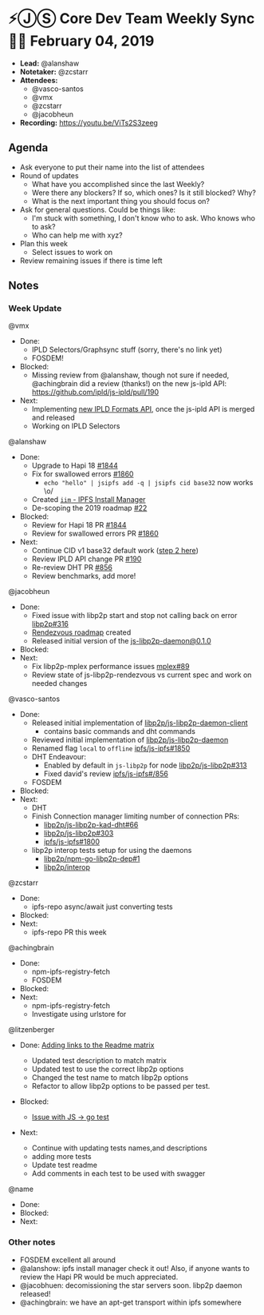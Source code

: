 # ⚡️ⒿⓈ Core Dev Team Weekly Sync 🙌🏽 February 04, 2019

- **Lead:** @alanshaw
- **Notetaker:** @zcstarr
- **Attendees:**
  - @vasco-santos
  - @vmx
  - @zcstarr
  - @jacobheun
- **Recording:** https://youtu.be/ViTs2S3zeeg

## Agenda

- Ask everyone to put their name into the list of attendees
- Round of updates
  - What have you accomplished since the last Weekly?
  - Were there any blockers? If so, which ones? Is it still blocked? Why?
  - What is the next important thing you should focus on?
- Ask for general questions. Could be things like:
  - I'm stuck with something, I don't know who to ask. Who knows who to ask?
  - Who can help me with xyz?
- Plan this week
  - Select issues to work on
- Review remaining issues if there is time left

## Notes

### Week Update

@vmx
- Done:
  - IPLD Selectors/Graphsync stuff (sorry, there's no link yet)
  - FOSDEM!
- Blocked:
  - Missing review from @alanshaw, though not sure if needed, @achingbrain did a review (thanks!) on the new js-ipld API: https://github.com/ipld/js-ipld/pull/190
- Next:
  - Implementing [new IPLD Formats API](https://github.com/ipld/interface-ipld-format/pull/50), once the js-ipld API is merged and released
  - Working on IPLD Selectors 

@alanshaw
- Done:
    - Upgrade to Hapi 18 [#1844](https://github.com/ipfs/js-ipfs/pull/1844)
    - Fix for swallowed errors [#1860](https://github.com/ipfs/js-ipfs/pull/1860)
        - `echo "hello" | jsipfs add -q | jsipfs cid base32` now works \o/
    - Created [`iim` - IPFS Install Manager](https://github.com/alanshaw/iim)
    - De-scoping the 2019 roadmap [#22](https://github.com/ipfs/roadmap/pull/22)
- Blocked:
    - Review for Hapi 18 PR [#1844](https://github.com/ipfs/js-ipfs/pull/1844)
    - Review for swallowed errors PR [#1860](https://github.com/ipfs/js-ipfs/pull/1860)
- Next:
    - Continue CID v1 base32 default work ([step 2 here](https://github.com/ipfs/js-ipfs/issues/1440#issuecomment-407343797))
    - Review IPLD API change PR [#190](https://github.com/ipld/js-ipld/pull/190)
    - Re-review DHT PR [#856](https://github.com/ipfs/js-ipfs/pull/856)
    - Review benchmarks, add more!
    
@jacobheun
- Done:
  - Fixed issue with libp2p start and stop not calling back on error [libp2p#316](https://github.com/libp2p/js-libp2p/pull/316)
  - [Rendezvous roadmap](https://github.com/libp2p/libp2p/issues/66) created
  - Released initial version of the [js-libp2p-daemon@0.1.0](https://github.com/libp2p/js-libp2p-daemon/pull/1#issue-237374739)
- Blocked:
- Next:
  - Fix libp2p-mplex performance issues [mplex#89](https://github.com/libp2p/js-libp2p-mplex/issues/89)
  - Review state of js-libp2p-rendezvous vs current spec and work on needed changes

@vasco-santos
- Done:
  - Released initial implementation of [libp2p/js-libp2p-daemon-client](https://github.com/libp2p/js-libp2p-daemon-client)
    - contains basic commands and dht commands
  - Reviewed initial implementation of [libp2p/js-libp2p-daemon](https://github.com/libp2p/js-libp2p-daemon)
  - Renamed flag `local` to `offline` [ipfs/js-ipfs#1850](https://github.com/ipfs/js-ipfs/pull/1850)
  - DHT Endeavour:
    - Enabled by default in `js-libp2p` for node [libp2p/js-libp2p#313](https://github.com/libp2p/js-libp2p/pull/313)
    - Fixed david's review [ipfs/js-ipfs#/856](https://github.com/ipfs/js-ipfs/pull/856)
  - FOSDEM
- Blocked: 
- Next:
  - DHT
  - Finish Connection manager limiting number of connection PRs:
    - [libp2p/js-libp2p-kad-dht#66](https://github.com/libp2p/js-libp2p-kad-dht/pull/66)
    - [libp2p/js-libp2p#303](https://github.com/libp2p/js-libp2p/pull/303)
    - [ipfs/js-ipfs#1800](https://github.com/ipfs/js-ipfs/pull/1800)
  - libp2p interop tests setup for using the daemons
    - [libp2p/npm-go-libp2p-dep#1](https://github.com/libp2p/npm-go-libp2p-dep/pull/1)
    - [libp2p/interop](https://github.com/libp2p/interop)

@zcstarr
- Done:
	- ipfs-repo async/await just converting tests
- Blocked:
- Next:
  - ipfs-repo PR this week

@achingbrain
- Done:
  - npm-ipfs-registry-fetch
  - FOSDEM
- Blocked:
- Next:
  - npm-ipfs-registry-fetch
  - Investigate using urlstore for 

@litzenberger
- Done:
  [Adding links to the Readme matrix](https://github.com/ipfs/benchmarks/pull/223)
  - Updated test description to match matrix
  - Updated test to use the correct libp2p options
  - Changed the test name to match libp2p options
  - Refactor to allow libp2p options to be passed per test.
  
- Blocked:
	- [Issue with JS -> go test](https://github.com/ipfs/benchmarks/issues/214)
- Next:
	- Continue with updating tests names,and descriptions
	- adding more tests
	- Update test readme
  - Add comments in each test to be used with swagger
  

@name
- Done:
- Blocked:
- Next:

### Other notes
 - FOSDEM excellent all around
 - @alanshow: ipfs install manager check it out! Also, if anyone wants to review the Hapi PR would be much appreciated.
 - @jacobhuen: decomissioning the star servers soon. libp2p daemon released!
 - @achingbrain: we have an apt-get transport within ipfs somewhere
 
<!-- After each call, the notetaker submits a PR to ipfs/team-mgmt to store the notes on the meeting-notes folder -->
